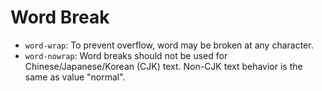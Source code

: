 # Word Break

* `word-wrap`: To prevent overflow, word may be broken at any character.
* `word-nowrap`: Word breaks should not be used for Chinese/Japanese/Korean (CJK) text. Non-CJK text behavior is the same as value "normal".
